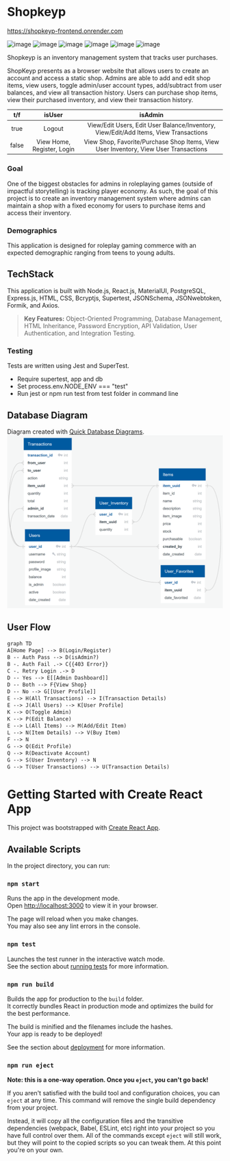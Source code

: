# Shopkeyp
https://shopkeyp-frontend.onrender.com

![image](https://github.com/Rajayne/CapstoneShopkeyp/assets/116666601/8580c3cd-d95d-4ee4-a47c-596d2fd00ffe)
![image](https://github.com/Rajayne/CapstoneShopkeyp/assets/116666601/99585613-5982-4599-8968-946a3e855beb)
![image](https://github.com/Rajayne/CapstoneShopkeyp/assets/116666601/0ac1b9a9-3c6e-4044-bcd9-1cc9c2b48f89)
![image](https://github.com/Rajayne/CapstoneShopkeyp/assets/116666601/097f1155-9f3f-4263-a65a-39b50d9ab57d)
![image](https://github.com/Rajayne/CapstoneShopkeyp/assets/116666601/563f001f-8daf-45dd-8eb5-44a0622b790f)
![image](https://github.com/Rajayne/CapstoneShopkeyp/assets/116666601/c0779b56-66e2-4186-8b97-fff2b7f27db7)

Shopkeyp is an inventory management system that tracks user purchases.

ShopKeyp presents as a browser website that allows users to create an account and access a static shop. Admins are able to add and edit shop items, view users, toggle admin/user account types, add/subtract from user balances, and view all transaction history. Users can purchase shop items, view their purchased inventory, and view their transaction history.

<div align="center">

|  t/f  |           isUser           |                                       isAdmin                                        |
| :---: | :------------------------: | :----------------------------------------------------------------------------------: |
| true  |           Logout           | View/Edit Users, Edit User Balance/Inventory, View/Edit/Add Items, View Transactions |
| false | View Home, Register, Login | View Shop, Favorite/Purchase Shop Items, View User Inventory, View User Transactions |

</div>

### Goal

One of the biggest obstacles for admins in roleplaying games (outside of impactful storytelling) is tracking player economy. As such, the goal of this project is to create an inventory management system where admins can maintain a shop with a fixed economy for users to purchase items and access their inventory.

### Demographics

This application is designed for roleplay gaming commerce with an expected demographic ranging from teens to young adults.

## TechStack

This application is built with Node.js, React.js, MaterialUI, PostgreSQL, Express.js, HTML, CSS, Bcryptjs, Supertest, JSONSchema, JSONwebtoken, Formik, and Axios.

> **Key Features:** Object-Oriented Programming, Database Management, HTML Inheritance, Password Encryption, API Validation, User Authentication, and Integration Testing.

### Testing

Tests are written using Jest and SuperTest.

- Require supertest, app and db
- Set process.env.NODE_ENV === "test"
- Run jest or npm run test from test folder in command line

## Database Diagram

Diagram created with [Quick Database Diagrams](https://app.quickdatabasediagrams.com/#/).
![image](images/diagram.png)

## User Flow

```mermaid
graph TD
A[Home Page] --> B(Login/Register)
B -- Auth Pass --> D(isAdmin?)
B -. Auth Fail .-> C{{403 Error}}
C -. Retry Login .-> D
D -- Yes --> E[[Admin Dashboard]]
D -- Both --> F{View Shop}
D -- No --> G[[User Profile]]
E --> H(All Transactions) --> I(Transaction Details)
E --> J(All Users) --> K[User Profile]
K --> O(Toggle Admin)
K --> P(Edit Balance)
E --> L(All Items) --> M(Add/Edit Item)
L --> N(Item Details) --> V(Buy Item)
F --> N
G --> Q(Edit Profile)
Q --> R(Deactivate Account)
G --> S(User Inventory) --> N
G --> T(User Transactions) --> U(Transaction Details)
```

# Getting Started with Create React App

This project was bootstrapped with [Create React App](https://github.com/facebook/create-react-app).

## Available Scripts

In the project directory, you can run:

### `npm start`

Runs the app in the development mode.\
Open [http://localhost:3000](http://localhost:3000) to view it in your browser.

The page will reload when you make changes.\
You may also see any lint errors in the console.

### `npm test`

Launches the test runner in the interactive watch mode.\
See the section about [running tests](https://facebook.github.io/create-react-app/docs/running-tests) for more information.

### `npm run build`

Builds the app for production to the `build` folder.\
It correctly bundles React in production mode and optimizes the build for the best performance.

The build is minified and the filenames include the hashes.\
Your app is ready to be deployed!

See the section about [deployment](https://facebook.github.io/create-react-app/docs/deployment) for more information.

### `npm run eject`

**Note: this is a one-way operation. Once you `eject`, you can't go back!**

If you aren't satisfied with the build tool and configuration choices, you can `eject` at any time. This command will remove the single build dependency from your project.

Instead, it will copy all the configuration files and the transitive dependencies (webpack, Babel, ESLint, etc) right into your project so you have full control over them. All of the commands except `eject` will still work, but they will point to the copied scripts so you can tweak them. At this point you're on your own.

